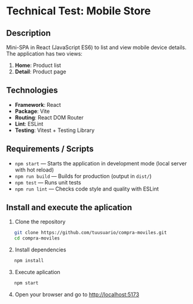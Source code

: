 # Technical Test: Mobile Store

## Description
Mini-SPA in React (JavaScript ES6) to list and view mobile device details.
The application has two views:
1. **Home**: Product list
2. **Detail**: Product page

## Technologies
- **Framework**: React
- **Package**: Vite
- **Routing**: React DOM Router
- **Lint**: ESLint
- **Testing**: Vitest + Testing Library

## Requirements / Scripts
- `npm start` — Starts the application in development mode (local server with hot reload)
- `npm run build` — Builds for production (output in `dist/`)
- `npm test` — Runs unit tests
- `npm run lint` — Checks code style and quality with ESLint

## Install and execute the aplication

1. Clone the repository
```bash
   git clone https://github.com/tuusuario/compra-moviles.git
   cd compra-moviles
```
2. Install dependencies
```bash
   npm install
```
3. Execute aplication
```bash
   npm start
```
4. Open your browser and go to [http://localhost:5173](http://localhost:5173/)
